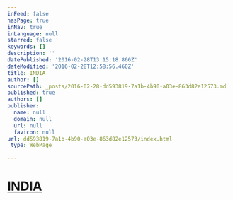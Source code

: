 ```yaml
---
inFeed: false
hasPage: true
inNav: true
inLanguage: null
starred: false
keywords: []
description: ''
datePublished: '2016-02-28T13:15:18.866Z'
dateModified: '2016-02-28T12:58:56.460Z'
title: INDIA
author: []
sourcePath: _posts/2016-02-28-dd593819-7a1b-4b90-a03e-863d82e12573.md
published: true
authors: []
publisher:
  name: null
  domain: null
  url: null
  favicon: null
url: dd593819-7a1b-4b90-a03e-863d82e12573/index.html
_type: WebPage

---
```

# [INDIA][0]

[0]: null